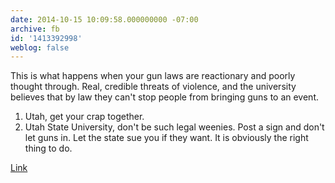 ```yaml
---
date: 2014-10-15 10:09:58.000000000 -07:00
archive: fb
id: '1413392998'
weblog: false
---
```


This is what happens when your gun laws are reactionary and poorly thought through. Real, credible threats of violence, and the university believes that by law they can't stop people from bringing guns to an event.

1. Utah, get your crap together.
2. Utah State University, don't be such legal weenies. Post a sign and don't let guns in. Let the state sue you if they want. It is obviously the right thing to do.

[Link](http://www.nytimes.com/2014/10/16/technology/gamergate-women-video-game-threats-anita-sarkeesian.html)
